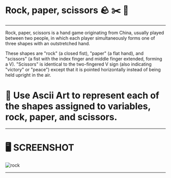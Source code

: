 # Rock, paper, scissors :rock: :scissors: :page_facing_up:
_________________________________________________________________________________________________________________________________________________________________________
  Rock, paper, scissors is a hand game originating from China, usually played between two people, in which each player simultaneously forms one of three shapes with an outstretched hand. 

  These shapes are "rock" (a closed fist), "paper" (a flat hand), and "scissors" (a fist with the index finger and middle finger extended, forming a V). "Scissors" is identical to the two-fingered V sign (also indicating "victory" or "peace") except that it is pointed horizontally instead of being held upright in the air. 

 # 🔣 Use Ascii Art to represent each of the shapes assigned to variables, rock, paper, and scissors. 
_________________________________________________________________________________________________________________________________________________________________________
# 🖥️ SCREENSHOT

![rock](https://user-images.githubusercontent.com/118696796/204404467-da593e31-8a84-4009-8a2d-8d26f54783b2.png)
_________________________________________________________________________________________________________________________________________________________________________
